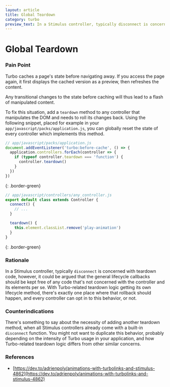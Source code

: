 ```yaml
---
layout: article
title: Global Teardown
category: turbo
preview_text: In a Stimulus controller, typically disconnect is concerned with teardown code, however, it could be argued that the general lifecycle callbacks should be kept free of any code that’s not concerned with the controller and its elements per se. With Turbo-related teardown logic getting its own lifecycle method, there’s exactly one place where that rollback should happen, and every controller can opt in to this behavior, or not.
---
```


# Global Teardown

<!-- #### by @leastbad {% avatar leastbad size=24 %} and @adrienpoly {% avatar adrienpoly size=24 %} -->
<!-- {: .fs-3 } -->

### Pain Point
Turbo caches a page's state before navigating away. If you access the page again, it first displays the cached version as a preview, then refreshes the content.

Any transitional changes to the state before caching will thus lead to a flash of manipulated content.

To fix this situation, add a `teardown` method to any controller that manipulates the DOM and needs to roll its changes back. Using the following snippet, placed for example in your `app/javascript/packs/application.js`, you can globally reset the state of every controller which implements this method.

```js
// app/javascript/packs/application.js
document.addEventListener('turbo:before-cache', () => {
  application.controllers.forEach(controller => {
    if (typeof controller.teardown === 'function') {
      controller.teardown()
    }
  })
})
```
{: .border-green}

```js
// app/javascript/controllers/any_controller.js
export default class extends Controller {
  connect() {
    // ...
  }

  teardown() {
    this.element.classList.remove('play-animation')
  }
}
```
{: .border-green}

### Rationale

In a Stimulus controller, typically `disconnect` is concerned with teardown code, however, it could be argued that the general lifecycle callbacks should be kept free of any code that's not concerned with the controller and its elements per se. With Turbo-related teardown logic getting its own lifecycle method, there's exactly one place where that rollback should happen, and every controller can opt in to this behavior, or not.

### Counterindications
There's something to say about the necessity of adding another teardown method, when all Stimulus controllers already come with a built-in `disconnect` function. You might not want to duplicate this behavior, probably depending on the intensity of Turbo usage in your application, and how Turbo-related teardown logic differs from other similar concerns.


### References
- [https://dev.to/adrienpoly/animations-with-turbolinks-and-stimulus-4862](https://dev.to/adrienpoly/animations-with-turbolinks-and-stimulus-4862)
